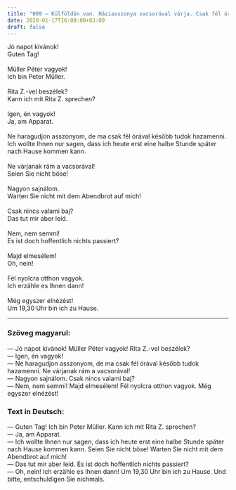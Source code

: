 ```yaml
---
title: "009 — Külföldön van. Háziasszonya vacsorával várja. Csak fél órával a megbeszélt idő után tud hazaérni. Telefonáljon a háziasszonyának, és kérjen elnézést!"
date: 2020-01-17T16:00:00+03:00
draft: false
---
```


<span class="hu">Jó napot kívánok!</span><br />
<span class="de">Guten Tag!</span><br />
<br />
<span class="hu">Müller Péter vagyok!</span><br />
<span class="de">Ich bin Peter Müller.</span><br />
<br />
<span class="hu">Rita Z.-vel beszélek?</span><br />
<span class="de">Kann ich mit Rita Z. sprechen?</span><br />
<br />
<span class="hu">Igen, én vagyok!</span><br />
<span class="de">Ja, am Apparat.</span><br />
<br />
<span class="hu">Ne haragudjon asszonyom, de ma csak fél órával később tudok hazamenni.</span><br />
<span class="de">Ich wollte Ihnen nur sagen, dass ich heute erst eine halbe Stunde später nach Hause kommen kann.</span><br />
<br />
<span class="hu">Ne várjanak rám a vacsorával!</span><br />
<span class="de">Seien Sie nicht böse!</span><br />
<br />
<span class="hu">Nagyon sajnálom.</span><br />
<span class="de">Warten Sie nicht mit dem Abendbrot auf mich!</span><br />
<br />
<span class="hu">Csak nincs valami baj?</span><br />
<span class="de">Das tut mir aber leid.</span><br />
<br />
<span class="hu">Nem, nem semmi!</span><br />
<span class="de">Es ist doch hoffentlich nichts passiert?</span><br />
<br />
<span class="hu">Majd elmesélem!</span><br />
<span class="de">Oh, nein!</span><br />
<br />
<span class="hu">Fél nyolcra otthon vagyok.</span><br />
<span class="de">Ich erzähle es Ihnen dann!</span><br />
<br />
<span class="hu">Még egyszer elnézést!</span><br />
<span class="de">Um 19,30 Uhr bin ich zu Hause.</span><br />

---

<h3 class="hu-big">Szöveg magyarul:</h3>

— Jó napot kívánok! Müller Péter vagyok! Rita Z.-vel beszélek?  
— Igen, én vagyok!  
— Ne haragudjon asszonyom, de ma csak fél órával később tudok hazamenni. Ne várjanak rám a vacsorával!  
— Nagyon sajnálom. Csak nincs valami baj?  
— Nem, nem semmi! Majd elmesélem! Fél nyolcra otthon vagyok. Még egyszer elnézést!  

<h3 class="de-big">Text in Deutsch:</h3>

— Guten Tag! Ich bin Peter Müller. Kann ich mit Rita Z. sprechen?  
— Ja, am Apparat.  
— Ich wollte Ihnen nur sagen, dass ich heute erst eine halbe Stunde später nach Hause kommen kann. Seien Sie nicht böse! Warten Sie nicht mit dem Abendbrot auf mich!  
— Das tut mir aber leid. Es ist doch hoffentlich nichts passiert?  
— Oh, nein! Ich erzähle es Ihnen dann! Um 19,30 Uhr bin ich zu Hause. Und bitte, entschuldigen Sie nichmals.  
